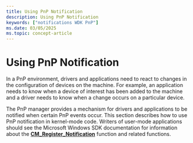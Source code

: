 ```yaml
---
title: Using PnP Notification
description: Using PnP Notification
keywords: ["notifications WDK PnP"]
ms.date: 03/05/2025
ms.topic: concept-article
---
```


# Using PnP Notification

In a PnP environment, drivers and applications need to react to changes in the configuration of devices on the machine. For example, an application needs to know when a device of interest has been added to the machine and a driver needs to know when a change occurs on a particular device.

The PnP manager provides a mechanism for drivers and applications to be notified when certain PnP events occur. This section describes how to use PnP notification in kernel-mode code. Writers of user-mode applications should see the Microsoft Windows SDK documentation for information about the [**CM_Register_Notification**](/windows/win32/api/cfgmgr32/nf-cfgmgr32-cm_register_notification) function and related functions.

 

 




